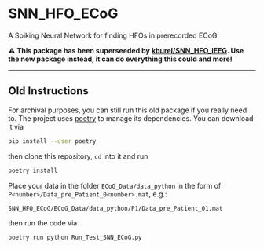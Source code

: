 # SNN_HFO_ECoG
A Spiking Neural Network for finding HFOs in prerecorded ECoG

**⚠️ This package has been superseeded by [kburel/SNN_HFO_iEEG](https://github.com/kburel/SNN_HFO_iEEG). Use the new package instead, it can do everything this could and more!**

---

## Old Instructions
For archival purposes, you can still run this old package if you really need to.
The project uses [poetry](https://python-poetry.org/) to manage its dependencies. You can download it via
```bash
pip install --user poetry
```
then clone this repository, `cd` into it and run
```bash
poetry install
```
Place your data in the folder `ECoG_Data/data_python` in the form of `P<number>/Data_pre_Patient_0<number>.mat`, e.g.:
```bash
SNN_HFO_ECoG/ECoG_Data/data_python/P1/Data_pre_Patient_01.mat
```
then run the code via
```bash
poetry run python Run_Test_SNN_ECoG.py
```